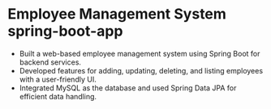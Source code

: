 # Employee Management System spring-boot-app #
* Built a web-based employee management system using Spring Boot for backend services.
* Developed features for adding, updating, deleting, and listing employees with a user-friendly UI.
* Integrated MySQL as the database and used Spring Data JPA for efficient data handling.
